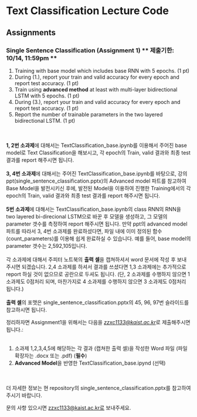 # Text Classification Lecture Code

## Assignments
### Single Sentence Classification (Assignment 1) ** 제출기한: 10/14, 11:59pm **
1. Training with base model which includes base RNN with 5 epochs. (1 pt)
2. During (1.), report your train and valid accuracy for every epoch and report test accuracy. (1 pt)
3. Train using **advanced method** at least with multi-layer bidirectional LSTM with 5 epochs. (1 pt)
4. During (3.), report your train and valid accuracy for every epoch and report test accuracy. (1 pt)
5. Report the number of trainable parameters in the two layered bidirectional LSTM. (1 pt)

<br></br>
**1, 2번 소과제**에 대해서는 TextClassification_base.ipynb를 이용해서 주어진 base model로 Text Classification을 해보시고,
각 epoch의 Train, valid 결과와 최종 test 결과를 report 해주시면 됩니다.
<br></br>
**3, 4번 소과제**에 대해서는 주어진 TextClassification_base.ipynb를 바탕으로, 강의 ppt(single_sentence_classification.pptx)의 Advanced model 파트를 참고하여 Base Model을 발전시키신 후에, 발전된 Model을 이용하여 진행한 Training에서의 각 epoch의 Train, valid 결과와 최종 test 결과를 report 해주시면 됩니다.
<br></br>
**5번 소과제**에 대해서는 TextClassification_base.ipynb의 class RNN의 RNN을 two layered bi-direcional LSTM으로 바꾼 후 모델을 생성하고, 그 모델의 parameter 갯수를 측정하여 report 해주시면 됩니다. 만약 ppt의 advanced model 파트를 따라서 3, 4번 소과제를 완료하셨다면, 파일 내에 이미 정의된 함수(count_parameters)를 이용해 쉽게 완료하실 수 있습니다. 예를 들어, base model의 parameter 갯수는 2,592,105입니다.
<br></br>
각 소과제에 대해서 주피터 노트북의 **출력 셀**을 캡쳐하셔서 word 문서에 작성 후 보내주시면 되겠습니다. 2,4 소과제를 하셔서 결과를 쓰셨다면 1,3 소과제에는 추가적으로 report 하실 것이 없으므로 공란으로 두셔도 됩니다. (단, 2 소과제를 수행하지 않으면 1 소과제도 0점처리 되며, 마찬가지로 4 소과제를 수행하지 않으면 3 소과제도 0점처리 됩니다.) 
<br></br>
**출력 셀**의 포맷은 single_sentence_classification.pptx의 45, 96, 97번 슬라이드를 참고하시면 됩니다.

정리하자면 Assignment1을 위해서는 다음을 *zzxc1133@kaist.ac.kr*로 제출해주시면 됩니다.:
<br></br>
1) 소과제 1,2,3,4,5에 해당하는 각 결과 (캡쳐한 출력 셀)을 작성한 Word 파일 (파일 확장자는 .docx 또는 .pdf) (**필수**)
2) **Advanced Model**을 반영한 TextClassification_base.ipynd (선택)

<br></br>
더 자세한 정보는 현 repository의 single_sentence_classification.pptx를 참고하여 주시기 바랍니다.

문의 사항 있으시면 zzxc1133@kaist.ac.kr로 보내주세요.  
